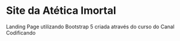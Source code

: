 # Site da Atética Imortal 
Landing Page utilizando Bootstrap 5 criada através do curso do Canal Codificando 
